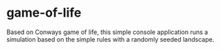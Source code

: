 # game-of-life
Based on Conways game of life, this simple console application runs a simulation based on the simple rules with a randomly seeded landscape.
